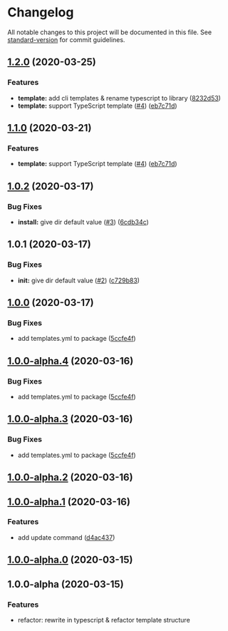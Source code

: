 # Changelog

All notable changes to this project will be documented in this file. See [standard-version](https://github.com/conventional-changelog/standard-version) for commit guidelines.

## [1.2.0](https://github.com/heynext/libox/compare/v1.0.2...v1.2.0) (2020-03-25)


### Features

* **template:** add cli templates & rename typescript to library ([8232d53](https://github.com/heynext/libox/commit/8232d53d713ea59faf971f0f83aa41aea3261511))
* **template:** support TypeScript template ([#4](https://github.com/heynext/libox/issues/4)) ([eb7c71d](https://github.com/heynext/libox/commit/eb7c71d22b8faf079efacd35ec5e9f674a103b27))

## [1.1.0](https://github.com/heynext/libox/compare/v1.0.2...v1.1.0) (2020-03-21)

### Features

- **template:** support TypeScript template ([#4](https://github.com/heynext/libox/issues/4)) ([eb7c71d](https://github.com/heynext/libox/commit/eb7c71d22b8faf079efacd35ec5e9f674a103b27))

## [1.0.2](https://github.com/heynext/libox/compare/v1.0.1...v1.0.2) (2020-03-17)

### Bug Fixes

- **install:** give dir default value ([#3](https://github.com/heynext/libox/issues/3)) ([6cdb34c](https://github.com/heynext/libox/commit/6cdb34c06bb13acc0a12f751e516f1811e8e3412))

## 1.0.1 (2020-03-17)

### Bug Fixes

- **init:** give dir default value ([#2](https://github.com/heynext/libox/issues/2)) ([c729b83](https://github.com/heynext/libox/commit/c729b83004db3436b209852ccc00db432df3bd02))

## [1.0.0](https://github.com/heynext/libox/compare/v1.0.0-alpha.1...v1.0.0) (2020-03-17)

### Bug Fixes

- add templates.yml to package ([5ccfe4f](https://github.com/heynext/libox/commit/5ccfe4f76425d4b0518c90e3eefb45e9753d9a63))

## [1.0.0-alpha.4](https://github.com/heynext/libox/compare/v1.0.0-alpha.1...v1.0.0-alpha.4) (2020-03-16)

### Bug Fixes

- add templates.yml to package ([5ccfe4f](https://github.com/heynext/libox/commit/5ccfe4f76425d4b0518c90e3eefb45e9753d9a63))

## [1.0.0-alpha.3](https://github.com/heynext/libox/compare/v1.0.0-alpha.1...v1.0.0-alpha.3) (2020-03-16)

### Bug Fixes

- add templates.yml to package ([5ccfe4f](https://github.com/heynext/libox/commit/5ccfe4f76425d4b0518c90e3eefb45e9753d9a63))

## [1.0.0-alpha.2](https://github.com/heynext/libox/compare/v1.0.0-alpha.1...v1.0.0-alpha.2) (2020-03-16)

## [1.0.0-alpha.1](https://github.com/heynext/libox/compare/v1.0.0-alpha.0...v1.0.0-alpha.1) (2020-03-16)

### Features

- add update command ([d4ac437](https://github.com/heynext/libox/commit/d4ac437a26f6b584a06046d879e3641aea2cdea8))

## [1.0.0-alpha.0](https://github.com/heynext/libox/compare/v1.0.0-alpha...v1.0.0-alpha.0) (2020-03-15)

## 1.0.0-alpha (2020-03-15)

### Features

- refactor: rewrite in typescript & refactor template structure
